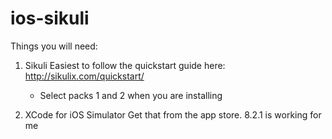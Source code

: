 # ios-sikuli

Things you will need:

1. Sikuli
Easiest to follow the quickstart guide here: http://sikulix.com/quickstart/

    * Select packs 1 and 2 when you are installing

2. XCode for iOS Simulator
Get that from the app store. 8.2.1 is working for me

